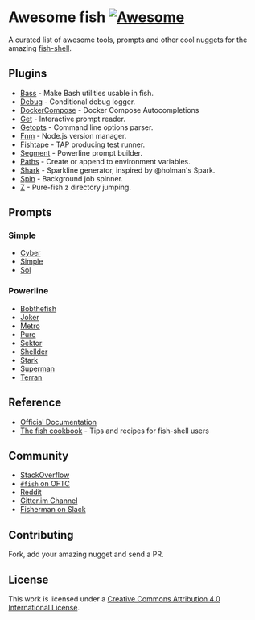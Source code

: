 # Awesome fish [![Awesome](https://cdn.rawgit.com/sindresorhus/awesome/d7305f38d29fed78fa85652e3a63e154dd8e8829/media/badge.svg)](https://github.com/sindresorhus/awesome)

A curated list of awesome tools, prompts and other cool nuggets for the amazing [fish-shell](https://github.com/fish-shell/fish-shell).

## Plugins

- [Bass](https://github.com/edc/bass) - Make Bash utilities usable in fish.
- [Debug](https://github.com/fisherman/debug) - Conditional debug logger.
- [DockerCompose](https://github.com/brgmnn/fish-docker-compose) - Docker Compose Autocompletions
- [Get](https://github.com/fisherman/get) - Interactive prompt reader.
- [Getopts](https://github.com/fisherman/getopts) - Command line options parser.
- [Fnm](https://github.com/fisherman/fnm) - Node.js version manager.
- [Fishtape](https://github.com/fisherman/fishtape) - TAP producing test runner.
- [Segment](https://github.com/fisherman/segment) - Powerline prompt builder.
- [Paths](https://github.com/fisherman/paths) - Create or append to environment variables.
- [Shark](https://github.com/fisherman/shark) - Sparkline generator, inspired by @holman's Spark.
- [Spin](https://github.com/fisherman/spin) - Background job spinner.
- [Z](https://github.com/fisherman/z) - Pure-fish z directory jumping.

## Prompts

### Simple

- [Cyber](https://github.com/fisherman/cyber)
- [Simple](https://github.com/fisherman/simple)
- [Sol](https://github.com/fisherman/sol)

### Powerline

- [Bobthefish](https://github.com/oh-my-fish/theme-bobthefish)
- [Joker](https://github.com/fisherman/joker)
- [Metro](https://github.com/fisherman/metro)
- [Pure](https://github.com/rafaelrinaldi/pure)
- [Sektor](https://github.com/fisherman/sektor)
- [Shellder](https://github.com/simnalamburt/shellder)
- [Stark](https://github.com/fisherman/stark)
- [Superman](https://github.com/fisherman/superman)
- [Terran](https://github.com/fisherman/terran)

## Reference

- [Official Documentation](http://fishshell.com/docs/current/index.html)
- [The fish cookbook](https://github.com/brj/fish-shell-cookbook) - Tips and recipes for fish-shell users

## Community

- [StackOverflow](http://stackoverflow.com/questions/tagged/fish)
- [`#fish` on OFTC](https://webchat.oftc.net/?channels=fish)
- [Reddit](https://www.reddit.com/r/fishshell/)
- [Gitter.im Channel](https://gitter.im/fish-shell/fish-shell)
- [Fisherman on Slack](https://fisherman-wharf.herokuapp.com)

## Contributing

Fork, add your amazing nugget and send a PR.

## License

This work is licensed under a [Creative Commons Attribution 4.0 International License](http://creativecommons.org/licenses/by/4.0/).
